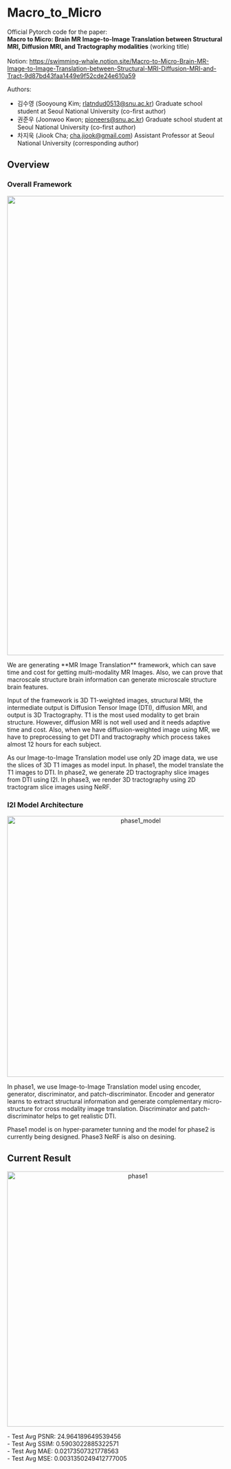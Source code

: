 # Macro_to_Micro
Official Pytorch code for the paper:        
**Macro to Micro: Brain MR Image-to-Image Translation between Structural MRI, Diffusion MRI, and Tractography modalities** (working title)
<br><br>
Notion: https://swimming-whale.notion.site/Macro-to-Micro-Brain-MR-Image-to-Image-Translation-between-Structural-MRI-Diffusion-MRI-and-Tract-9d87bd43faa1449e9f52cde24e610a59


Authors:       
- 김수영 (Sooyoung Kim; rlatndud0513@snu.ac.kr) Graduate school student at Seoul National University (co-first author)
- 권준우 (Joonwoo Kwon; pioneers@snu.ac.kr) Graduate school student at Seoul National University (co-first author) <br>
- 차지욱 (Jiook Cha; cha.jiook@gmail.com) Assistant Professor at Seoul National University (corresponding author) <br>

## Overview
### Overall Framework
<p align="center"><img width="1065" alt="overall" src="https://user-images.githubusercontent.com/43199011/230920595-4b3a85a2-d8ec-443b-9ad9-eac556a8163c.png"></p>   
We are generating **MR Image Translation** framework, which can save time and cost for getting multi-modality MR Images. Also, we can prove that macroscale structure brain information can generate microscale structure brain features. <br>

Input of the framework is 3D T1-weighted images, structural MRI, the intermediate output is Diffusion Tensor Image (DTI), diffusion MRI, and output is 3D Tractography. T1 is the most used modality to get brain structure. However, diffusion MRI is not well used and it needs adaptive time and cost. Also, when we have diffusion-weighted image using MR, we have to preprocessing to get DTI and tractography which process takes almost 12 hours for each subject. <br>

As our Image-to-Image Translation model use only 2D image data, we use the slices of 3D T1 images as model input. In phase1, the model translate the T1 images to DTI. In phase2, we generate 2D tractography slice images from DTI using I2I. In phase3, we render 3D tractography using 2D tractogram slice images using NeRF.

### I2I Model Architecture
<p align="center"><img width="605" alt="phase1_model" src="https://user-images.githubusercontent.com/43199011/230926174-187dfa21-4814-44b2-b992-aa41d1aeb2d4.png"></p>  
In phase1, we use Image-to-Image Translation model using encoder, generator, discriminator, and patch-discriminator. Encoder and generator learns to extract structural information and generate complementary micro-structure for cross modality image translation. Discriminator and patch-discriminator helps to get realistic DTI.
   
Phase1 model is on hyper-parameter tunning and the model for phase2 is currently being designed. Phase3 NeRF is also on desining.

## Current Result
<p align="center"><img width="592" alt="phase1" src="https://user-images.githubusercontent.com/43199011/230924398-6fbda31b-3668-45b6-8cc8-67c97b937941.png"></p>  
- Test Avg PSNR: 24.964189649539456  <br>
- Test Avg SSIM: 0.5903022885322571  <br>
- Test Avg MAE: 0.02173507321778563  <br>
- Test Avg MSE: 0.0031350249412777005
